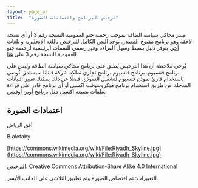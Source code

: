 ```yaml
---
layout: page_ar
title:  "ترخيص البرنامج وائتمانات الصورة"
---
```


صدر محاكي سياسة الطاقة بموجب رخصة جنو العمومية النسخة رقم 3 أو أي نسخة لاحقة وهو برنامج مفتوح المصدر. يوجد النص الكامل للترخيص [باللغة الإنجليزية](http://www.gnu.org/licenses/gpl-3.0.en.html) و [بلغات أخر](http://www.gnu.org/licenses/translations.html).  يتوفر دليل بسيط وسهل القراءة وغير رسمي للسمات الرئيسية لرخصة جنو العمومية النسخة رقم 3 على <a href="https://tldrlegal.com/license/gnu-general-public-license-v3-(gpl-3)">هنا</a>.

يُرجى ملاحظة أن هذا الترخيص يُطبق على برنامج محاكي سياسة الطاقة وليس على برنامج فنسيوم. برنامج فنسيوم برنامج تجاري تملكه شركة فنتانا سيستمز. نُوصي باستخدام قارئ نموذج فنسيوم لتشغيل النموذج. فضلًا عن ذلك يمكنك تغيير البيانات المدخلة عن طريق استخدام برنامج ميكروسوفت اكسيل أو أي برنامج قادر على قراءة ملفات بصيغة اكسيل مثل [برنامج أوبن أوفيس](https://www.openoffice.org).

## اعتمادات الصورة

أفق الرياض

B.alotaby

[https://commons.wikimedia.org/wiki/File:Riyadh_Skyline.jpg](https://commons.wikimedia.org/wiki/File:Riyadh_Skyline.jpg)

الترخيص: Creative Commons Attribution-Share Alike 4.0 International

التغييرات: تم اقتصاص الصورة وتم تطبيق التلاشي على الجانب الأيسر.
